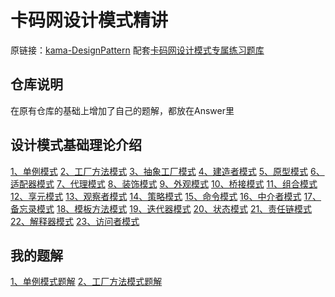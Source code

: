 # 卡码网设计模式精讲

原链接：[kama-DesignPattern](https://github.com/youngyangyang04/kama-DesignPattern)
配套[卡码网设计模式专属练习题库](https://kamacoder.com/designpattern.php)

## 仓库说明

在原有仓库的基础上增加了自己的题解，都放在Answer里

## 设计模式基础理论介绍 

[1、单例模式](./DesignPattern/1-单例模式.md)
[2、工厂方法模式](./DesignPattern/2-工厂方法模式.md)
[3、抽象工厂模式](./DesignPattern/3-抽象工厂模式.md)
[4、建造者模式](./DesignPattern/4-建造者模式.md)
[5、原型模式](./DesignPattern/5-原型模式.md)
[6、适配器模式](./DesignPattern/6-适配器模式.md)
[7、代理模式](./DesignPattern/7-代理模式.md)
[8、装饰模式](./DesignPattern/8-装饰模式.md)
[9、外观模式](./DesignPattern/9-外观模式.md)
[10、桥接模式](./DesignPattern/10-桥接模式.md)
[11、组合模式](./DesignPattern/11-组合模式.md)
[12、享元模式](./DesignPattern/12-享元模式.md)
[13、观察者模式](./DesignPattern/13-观察者模式.md)
[14、策略模式](./DesignPattern/14-策略模式.md)
[15、命令模式](./DesignPattern/15-命令模式.md)
[16、中介者模式](./DesignPattern/16-中介者模式.md)
[17、备忘录模式](./DesignPattern/17-备忘录模式.md)
[18、模板方法模式](./DesignPattern/18-模板方法模式.md)
[19、迭代器模式](./DesignPattern/19-迭代器模式.md)
[20、状态模式](./DesignPattern/20-状态模式.md)
[21、责任链模式](./DesignPattern/21-责任链模式.md)
[22、解释器模式](./DesignPattern/22-解释器模式.md)
[23、访问者模式](./DesignPattern/23-访问者模式.md)

## 我的题解

[1、单例模式题解](./answer/1_单例模式.md)
[2、工厂方法模式题解](./answer/2_工厂方法模式.md)